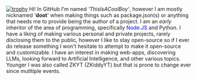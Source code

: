 [![trophy](https://github-profile-trophy.vercel.app/?username=ThisIsACoolBoy)](https://github.com/ryo-ma/github-profile-trophy)
Hi! In GitHub I'm named _'ThisIsACoolBoy'_, however I am mostly nicknamed '__doot__' when making things such as package.json(s) or anything that needs me to provide being the author of a project. I am an _early_ inheritor of the area of programming, specifically <span style="color:blue">Node.JS</span> and Python. I have a liking of making various personal and private projects, rarely disclosing them to the public, however I like to stay open-source so if I ever do release something I won't hesitate to attempt to make it open-source and customizable. I have an interest in making web-apps, discovering LLMs, looking forward to Artificial Intelligence, and other various topics. Younger I was also called ZKYT (ZKiddyYT) but that is prone to change ever since mutltiple events.
